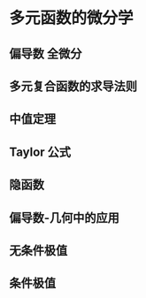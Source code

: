 # 多元函数的微分学

## 偏导数 全微分

## 多元复合函数的求导法则

## 中值定理

## Taylor 公式

## 隐函数

## 偏导数-几何中的应用

## 无条件极值

## 条件极值